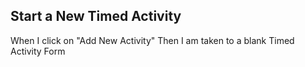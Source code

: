 ## Start a New Timed Activity

When I click on "Add New Activity"
Then I am taken to a blank Timed Activity Form

###
